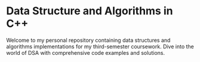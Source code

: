 # Data Structure and Algorithms in C++
Welcome to my personal repository containing data structures and algorithms implementations for my third-semester coursework. Dive into the world of DSA with comprehensive code examples and solutions.
